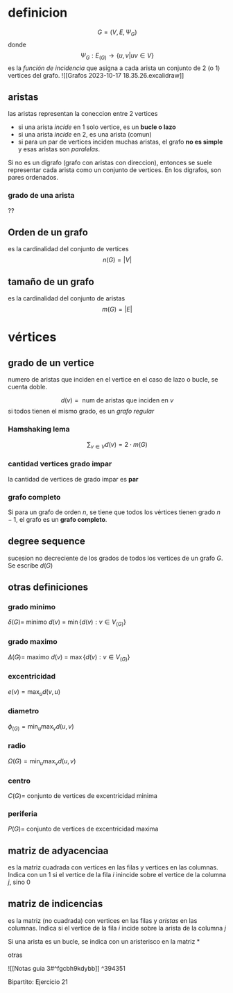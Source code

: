# definicion
$$
G=(V,E, \Psi_G)
$$
donde
$$
\Psi_G: E_{(G)}\to \{ u,v | uv \in V \}
$$
es la *función de incidencia* que asigna a cada arista un conjunto de 2 (o 1) vertices del grafo.
![[Grafos 2023-10-17 18.35.26.excalidraw]]
## aristas
las aristas representan la coneccion entre 2 vertices
* si una arista *incide* en 1 solo vertice, es un **bucle o lazo**
* si una arista *incide* en 2, es una arista (comun)
* si para un par de vertices inciden muchas aristas, el grafo **no es simple** y esas aristas son *paralelas*.

Si no es un digrafo (grafo con aristas con direccion), entonces se suele representar cada arista como un conjunto de vertices. En los digrafos, son pares ordenados.

### grado de una arista
??

## Orden de un grafo
es la cardinalidad del conjunto de vertices
$$
n(G) = |V|
$$
## tamaño de un grafo
es la cardinalidad del conjunto de aristas
$$
m(G) = |E|
$$
# vértices
## grado de un vertice
numero de aristas que inciden en el vertice
en el caso de lazo o bucle, se cuenta doble.

$$
d(v) = \mbox{ num de aristas que inciden en } v
$$
si todos tienen el mismo grado, es un *grafo regular*


### Hamshaking lema

$$
\sum_{v \in V} d(v) = 2\cdot  m(G)
$$
### cantidad vertices grado impar
la cantidad de vertices de grado impar es **par**


### grafo completo
Si para un grafo de orden $n$, se tiene que todos los vértices tienen grado $n-1$, el grafo es un **grafo completo**.

## degree sequence
sucesion no decreciente de los grados de todos los vertices de un grafo $G$.  
Se escribe $d(G)$

## otras definiciones

### grado minimo
$\delta(G) =$ minimo $d(v)$ = $\min\{ d(v) : v\in V_{(G)} \}$
### grado maximo
$\Delta(G) =$ maximo $d(v)$ = $\max\{ d(v):v\in V_{(G)} \}$
### excentricidad
$e(v) = \max_u d(v,u)$
### diametro
$\phi_{(G)} = \min_u \max_v d(u,v)$
### radio
$\Omega(G)= \min_u \max_v d(u,v)$ 
### centro
$C(G) =$ conjunto de vertices de excentricidad minima
### periferia
$P(G)=$ conjunto de vertices de excentricidad maxima

## matriz de adyacenciaa
es la matriz cuadrada con vertices en las filas y vertices en las columnas. Indica con un 1 si el vertice de la fila $i$ inincide sobre el vertice de la columna $j$, sino 0

## matriz de indicencias
es la matriz (no cuadrada) con vertices en las filas y *aristas* en las columnas. Indica si el vertice de la fila $i$ incide sobre la arista de la columna $j$

Si una arista es un bucle, se indica con un aristerisco en la matriz \*

otras

![[Notas guia 3#^fgcbh9kdybb]] ^394351


Bipartito:
Ejercicio 21




